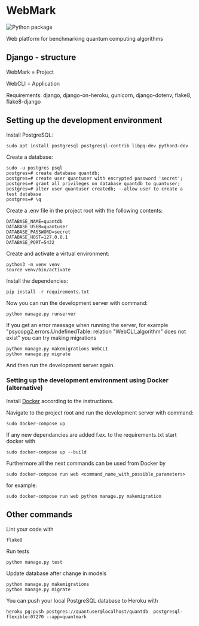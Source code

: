 # WebMark

![Python package](https://github.com/ohtu2021-kvantti/WebMark/workflows/Python%20package/badge.svg)

Web platform for benchmarking quantum computing algorithms

## Django - structure

WebMark = Project

WebCLI = Application

Requirements: django, django-on-heroku, gunicorn, django-dotenv, flake8, flake8-django

## Setting up the development environment

Install PostgreSQL:

```
sudo apt install postgresql postgresql-contrib libpq-dev python3-dev
```

Create a database:
```
sudo -u postgres psql
postgres=# create database quantdb;
postgres=# create user quantuser with encrypted password 'secret';
postgres=# grant all privileges on database quantdb to quantuser;
postgres=# alter user quantuser createdb; --allow user to create a test database
postgres=# \q
```

Create a .env file in the project root with the following contents:
```
DATABASE_NAME=quantdb
DATABASE_USER=quantuser
DATABASE_PASSWORD=secret
DATABASE_HOST=127.0.0.1
DATABASE_PORT=5432
```

Create and activate a virtual environment:
```
python3 -m venv venv
source venv/bin/activate
```

Install the dependencies:
```
pip install -r requirements.txt
```

Now you can run the development server with command:
```
python manage.py runserver
```

If you get an error message when running the server, for example "psycopg2.errors.UndefinedTable: relation "WebCLI_algorithm" does not exist" you can try making migrations
```
python manage.py makemigrations WebCLI
python manage.py migrate
```
And then run the development server again.

### Setting up the development environment using Docker (alternative)

Install [Docker](https://docs.docker.com/engine/install/) according to the instructions.

Navigate to the project root and run the development server with command:
```
sudo docker-compose up
```
If any new dependancies are added f.ex. to the requirements.txt start docker with
```
sudo docker-compose up --build
```
Furthermore all the next commands can be used from Docker by 
```
sudo docker-compose run web <command_name_with_possible_parameters>
```
for example:
```
sudo docker-compose run web python manage.py makemigration
```

## Other commands

Lint your code with
```
flake8
```

Run tests
```
python manage.py test
```

Update database after change in models
```
python manage.py makemigrations
python manage.py migrate

```

You can push your local PostgreSQL database to Heroku with
```
heroku pg:push postgres://quantuser@localhost/quantdb  postgresql-flexible-07270 --app=quantmark
```



